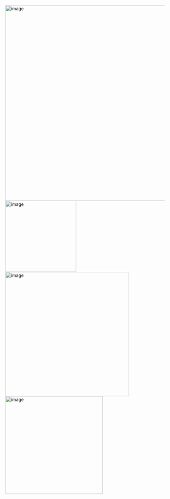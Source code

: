 <img width="616" alt="image" src="https://github.com/user-attachments/assets/a08c17d1-4a0c-4409-877f-c105f51c8cee" />  


<img width="224" alt="image" src="https://github.com/user-attachments/assets/d552a689-9acf-4581-8f4b-6f1eb80c7481" />  



<img width="391" alt="image" src="https://github.com/user-attachments/assets/42519043-cf0c-4b07-be71-00fd0df52100" />  



<img width="308" alt="image" src="https://github.com/user-attachments/assets/d9692ff7-91bf-4f21-80c0-5a21c71ad5ea" />  
